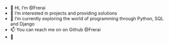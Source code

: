- 👋 Hi, I’m @Frerai
- 👀 I’m interested in projects and providing solutions
- 🌱 I’m currently exploring the world of programming through Python, SQL and Django
- 📫 You can reach me on on Github @Frerai
- 💞️
